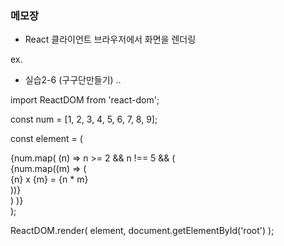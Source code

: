 ### 메모장 

- React 클라이언트 브라우저에서 화면을 렌더링

ex. 


* 실습2-6 (구구단만들기) ..

import ReactDOM from 'react-dom';

const num = [1, 2, 3, 4, 5, 6, 7, 8, 9];

const element = (
  <div style={{ display: 'flex' }}>
    {num.map(
      (n) =>
        n >= 2 &&
        n !== 5 && (
          <div
            style={{
              padding: 10,
              color: n % 2 ? 'blue' : 'black'
            }}
          >
            {num.map((m) => (
              <div>
                {n} x {m} = {n * m}
              </div>
            ))}
          </div>
        )
    )}
  </div>
);

ReactDOM.render(
  element,
  document.getElementById('root')
);


